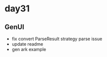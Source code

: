 # day31

## GenUI

- fix convert ParseResult strategy parse issue
- update readme
- gen ark example
